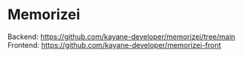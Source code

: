 # Memorizei

Backend: https://github.com/kayane-developer/memorizei/tree/main
Frontend: https://github.com/kayane-developer/memorizei-front
